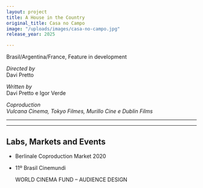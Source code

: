 ```yaml
---
layout: project
title: A House in the Country
original_title: Casa no Campo
image: "/uploads/images/casa-no-campo.jpg"
release_year: 2025

---
```

Brasil/Argentina/France, Feature in development

_Directed by_  
Davi Pretto

_Written by_  
Davi Pretto e Igor Verde

_Coproduction  
Vulcana Cinema, Tokyo Filmes, Murillo Cine e Dublin Films_

***

***

## Labs, Markets and Events

* Berlinale Coproduction Market 2020
* 11º Brasil Cinemundi

  WORLD CINEMA FUND – AUDIENCE DESIGN